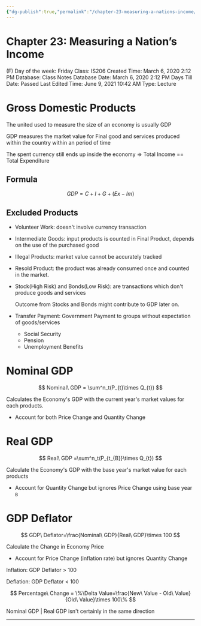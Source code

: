 ```yaml
---
{"dg-publish":true,"permalink":"/chapter-23-measuring-a-nations-income/"}
---
```


# Chapter 23: Measuring a Nation’s Income

(F) Day of the week: Friday
Class: IS206
Created Time: March 6, 2020 2:12 PM
Database: Class Notes Database
Date: March 6, 2020 2:12 PM
Days Till Date: Passed
Last Edited Time: June 9, 2021 10:42 AM
Type: Lecture

# Gross Domestic Products

The united used to measure the size of an economy is usually GDP

GDP measures the market value for Final good and services produced within the country within an period of time

The spent currency still ends up inside the economy ⇒ Total Income == Total Expenditure

## Formula

$$
GDP = C + I + G + (Ex - Im)
$$

## Excluded Products

- Volunteer Work: doesn't involve currency transaction
- Intermediate Goods: input products is counted in Final Product, depends on the use of the purchased good
- Illegal Products: market value cannot be accurately tracked
- Resold Product: the product was already consumed once and counted in the market.
- Stock(High Risk) and Bonds(Low Risk): are transactions which don't produce goods and services
    
    Outcome from Stocks and Bonds might contribute to GDP later on.
    
- Transfer Payment:  Government Payment to groups without expectation of goods/services
    - Social Security
    - Pension
    - Unemployment Benefits

# Nominal GDP

$$
Nominal\ GDP = \sum^n_t(P_{t}\times Q_{t})
$$

Calculates the Economy's GDP with the current year's market values for each products.

- Account for both Price Change and Quantity Change

# Real GDP

$$
Real\ GDP =\sum^n_t(P_{t_{B}}\times Q_{t})
$$

Calculate the Economy's GDP with the base year's market value for each products

- Account for Quantity Change but ignores Price Change using base year `B`

# GDP Deflator

$$
GDP\ Deflator=\frac{Nominal\ GDP}{Real\ GDP}\times 100
$$

Calculate the Change in Economy Price

- Account for Price Change (inflation rate) but ignores Quantity Change

Inflation: GDP Deflator > 100

Deflation: GDP Deflator < 100

$$
Percentage\ Change = \%\Delta Value=\frac{New\ Value - Old\ Value}{Old\ Value}\times 100\%
$$

Nominal GDP | Real GDP isn't certainly in the same direction

---